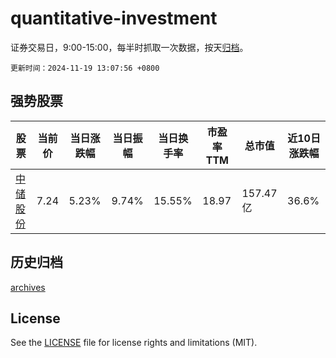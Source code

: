# quantitative-investment

证券交易日，9:00-15:00，每半时抓取一次数据，按天[归档](archives)。

`更新时间：2024-11-19 13:07:56 +0800`

## 强势股票

|股票|当前价|当日涨跌幅|当日振幅|当日换手率|市盈率TTM|总市值|近10日涨跌幅|
|----|----|----|----|----|----|----|----|
|[中储股份](https://xueqiu.com/S/SH600787)|7.24|5.23%|9.74%|15.55%|18.97|157.47亿|36.6%|

## 历史归档

[archives](archives)

## License

See the [LICENSE](LICENSE) file for license rights and limitations (MIT).